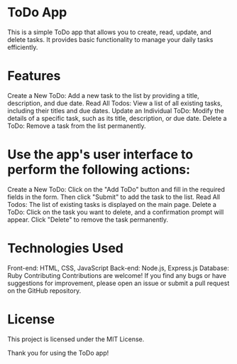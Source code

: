 # ToDo App
This is a simple ToDo app that allows you to create, read, update, and delete tasks. It provides basic functionality to manage your daily tasks efficiently.

# Features
Create a New ToDo: Add a new task to the list by providing a title, description, and due date.
Read All Todos: View a list of all existing tasks, including their titles and due dates.
Update an Individual ToDo: Modify the details of a specific task, such as its title, description, or due date.
Delete a ToDo: Remove a task from the list permanently.

 # Use the app's user interface to perform the following actions:
Create a New ToDo: Click on the "Add ToDo" button and fill in the required fields in the form. Then click "Submit" to add the task to the list.
Read All Todos: The list of existing tasks is displayed on the main page.
Delete a ToDo: Click on the task you want to delete, and a confirmation prompt will appear. Click "Delete" to remove the task permanently.

# Technologies Used
Front-end: HTML, CSS, JavaScript
Back-end: Node.js, Express.js
Database: Ruby
Contributing
Contributions are welcome! If you find any bugs or have suggestions for improvement, please open an issue or submit a pull request on the GitHub repository.

# License
This project is licensed under the MIT License.




Thank you for using the ToDo app!